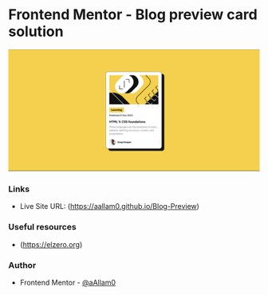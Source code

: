 # Frontend Mentor - Blog preview card solution

![](assets/images/blog-preview-card-main.png)

### Links

- Live Site URL: (https://aallam0.github.io/Blog-Preview)

### Useful resources

- (https://elzero.org)

### Author

- Frontend Mentor - [@aAllam0](https://www.frontendmentor.io/profile/aAllam0)
